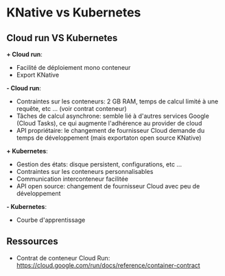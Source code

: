 # KNative vs Kubernetes

## Cloud run VS Kubernetes

**+ Cloud run**:
- Facilité de déploiement mono conteneur
- Export KNative

**- Cloud run**:
- Contraintes sur les conteneurs: 2 GB RAM, temps de calcul limité à une requête, etc ... (voir contrat conteneur)
- Tâches de calcul asynchrone: semble lié à d'autres services Google (Cloud Tasks), ce qui augmente l'adhérence au provider de cloud
- API propriétaire: le changement de fournisseur Cloud demande du temps de développement (mais exportaton open source KNative)

**+ Kubernetes**:
- Gestion des états: disque persistent, configurations, etc ...
- Contraintes sur les conteneurs personnalisables
- Communication interconteneur facilitée
- API open source: changement de fournisseur Cloud avec peu de développement

**- Kubernetes**:
- Courbe d'apprentissage


## Ressources

- Contrat de conteneur Cloud Run: https://cloud.google.com/run/docs/reference/container-contract



